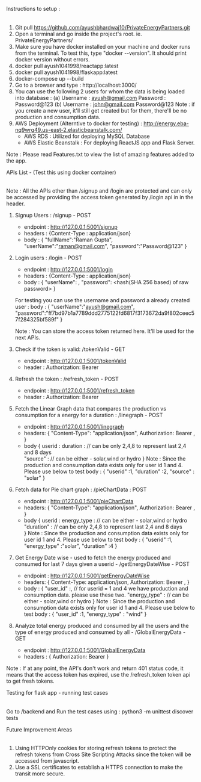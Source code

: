 Instructions to setup :

######

1. Git pull https://github.com/ayushbhardwaj10/PrivateEnergyPartners.git
2. Open a terminal and go inside the project's root. ie. PrivateEnergyPartners/
3. Make sure you have docker installed on your machine and docker runs from the terminal. To test this, type "docker --version". It should print docker version without errors.
4. docker pull ayush1041998/reactapp:latest
5. docker pull ayush1041998/flaskapp:latest
6. docker-compose up --build
7. Go to a browser and type : http://localhost:3000/
8. You can use the following 2 users for whom the data is being loaded into database :
   (a) Username : ayush@gmail.com Password : Password@123
   (b) Username : john@gmail.com Password@123
   Note : if you create a new user, it'll still get created but for them, there'll be no production and consumption data.
9. AWS Deployment (Alterntive to docker for testing) : http://energy.eba-nq9wrg49.us-east-2.elasticbeanstalk.com/
   - AWS RDS : Utilized for deploying MySQL Database
   - AWS Elastic Beanstalk : For deploying ReactJS app and Flask Server.

Note : Please read Features.txt to view the list of amazing features added to the app.

APIs List - (Test this using docker container)

######

Note : All the APIs other than /signup and /login are protected and can only be accessed by providing the access token generated by /login api in in the header.

1. Signup Users : /signup - POST
   - endpoint : http://127.0.0.1:5001/signup
   - headers : {Content-Type : application/json}
   - body : {
     "fullName":"Raman Gupta",
     "userName":"raman@gmail.com",
     "password":"Password@123"
     }
2. Login users : /login - POST

   - endpoint : http://127.0.0.1:5001/login
   - headers : {Content-Type : application/json}
   - body : {
     "userName": <userName of user>,
     "password": <hash(SHA 256 based) of raw password>
     }

   For testing you can use the username and password a already created user :
   body : {
   "userName":"ayush@gmail.com",
   "password":"ff7bd97b1a7789ddd2775122fd6817f3173672da9f802ceec57f284325bf589f"
   }

   Note : You can store the access token returned here. It'll be used for the next APIs.

3. Check if the token is valid: /tokenValid - GET

   - endpoint : http://127.0.0.1:5001/tokenValid
   - header : Authorization: Bearer <access token>

4. Refresh the token : /refresh_token - POST

   - endpoint : http://127.0.0.1:5001/refresh_token
   - header : Authorization: Bearer <access token>

5. Fetch the Linear Graph data that compares the production vs consumption for a energy for a duration : /linegraph - POST
   - endpoint : http://127.0.0.1:5001/linegraph
   - headers: {
     "Content-Type": "application/json",
     Authorization: Bearer <Access token>,
     }
   - body
     {
     userid : <userid>
     duration : <duration> // can be only 2,4,8 to represent last 2,4 and 8 days  
      "source" : <energy source> // can be either - solar,wind or hydro
     }
     Note : Since the production and consumption data exists only for user id 1 and 4. Please use below to test
     body : {
     "userid" :1,
     "duration" :2,
     "source" : "solar"
     }
6. Fetch data for Pie chart graph : /pieChartData : POST

   - endpoint : http://127.0.0.1:5001/pieChartData
   - headers: {
     "Content-Type": "application/json",
     Authorization: Bearer <Access token>,
     }
   - body
     {
     userid : <userid>
     energy_type : <energy source> // can be either - solar,wind or hydro
     "duration" : <duration> // can be only 2,4,8 to represent last 2,4 and 8 days  
      }
     Note : Since the production and consumption data exists only for user id 1 and 4. Please use below to test
     body : {
     "userid" :1,
     "energy_type" :"solar",
     "duration" :4
     }

7. Get Energy Date wise - used to fetch the energy produced and consumed for last 7 days given a userid - /getEnergyDateWise - POST

   - endpoint : http://127.0.0.1:5001/getEnergyDateWise
   - headers: {
     Content-Type: application/json,
     Authorization: Bearer <Access token>,
     }
   - body : {
     "user_id" :<user id>, // for userid = 1 and 4 we have production and consumption data. please use these two.
     "energy_type" : <energy source> // can be either - solar,wind or hydro
     }
     Note : Since the production and consumption data exists only for user id 1 and 4. Please use below to test
     body : {
     "user_id" :1,
     "energy_type" : "wind"
     }

8. Analyze total energy produced and consumed by all the users and the type of energy produced and consumed by all - /GlobalEnergyData - GET
   - endpoint : http://127.0.0.1:5001/GlobalEnergyData
   - headers : { Authorization: Bearer <Access token>}

Note : If at any point, the API's don't work and return 401 status code, it means that the access token has expired, use the /refresh_token token api to get fresh tokens.

Testing for flask app - running test cases

######

Go to /backend and Run the test cases using : python3 -m unittest discover tests

Future Improvement Areas

######

1. Using HTTPOnly cookies for storing refresh tokens to protect the refresh tokens from Cross Site Scripting Attacks since the token will be accessed from javascript.
2. Use a SSL certificates to establish a HTTPS connection to make the transit more secure.
